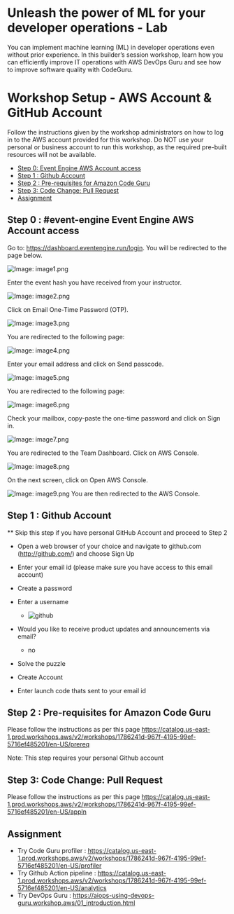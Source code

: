 # Unleash the power of ML for your developer operations - Lab

You can implement machine learning (ML) in developer operations even without prior experience. In this builder’s session workshop, learn how you can efficiently improve IT operations with AWS DevOps Guru and see how to improve software quality with CodeGuru.

# Workshop Setup - AWS Account & GitHub Account

Follow the instructions given by the workshop administrators on how to log in to the AWS account provided for this workshop. Do NOT use your personal or business account to run this workshop, as the required pre-built resources will not be available. 

* [Step 0: Event Engine AWS Account access](#step-0--event-engine-event-engine-aws-account-access)
* [Step 1 : Github Account](#step-1---github-account) 
* [Step 2 : Pre-requisites for Amazon Code Guru](#step-2--pre-requisites-for-amazon-code-guru)
* [Step 3: Code Change: Pull Request](#step-3-code-change-pull-request)
* [Assignment](#assignment)


## Step 0 : #event-engine Event Engine AWS Account access 

Go to: https://dashboard.eventengine.run/login. You will be redirected to the page below.

![Image: image1.png](images/image1.png)

Enter the event hash you have received from your instructor.

![Image: image2.png](images/image2.png)

Click on Email One-Time Password (OTP).

![Image: image3.png](images/image3.png)

You are redirected to the following page:

![Image: image4.png](images/image4.png)

Enter your email address and click on Send passcode.

![Image: image5.png](images/image5.png)

You are redirected to the following page:

![Image: image6.png](images/image6.png)

Check your mailbox, copy-paste the one-time password and click on Sign in.

![Image: image7.png](images/image7.png)

You are redirected to the Team Dashboard. Click on AWS Console.

![Image: image8.png](images/image8.png)

On the next screen, click on Open AWS Console.

![Image: image9.png](images/image9.png)
You are then redirected to the AWS Console.


## Step 1 :  Github Account

** Skip this step if you have personal GitHub Account and proceed to Step 2

* Open a web browser of your choice and navigate to github.com (http://github.com/) and choose Sign Up
* Enter your email id (please make sure you have access to this email account)
* Create a password
* Enter a username
    * ![github](images/github_create_page.png)

* Would you like to receive product updates and announcements via email? 
    * no
* Solve the puzzle 
* Create Account
* Enter launch code thats sent to your email id


## Step 2 : Pre-requisites for Amazon Code Guru
Please follow the instructions as per this page https://catalog.us-east-1.prod.workshops.aws/v2/workshops/1786241d-967f-4195-99ef-5716ef485201/en-US/prereq

Note: This step requires your personal Github account



## Step 3: Code Change: Pull Request

Please follow the instructions as per this page https://catalog.us-east-1.prod.workshops.aws/v2/workshops/1786241d-967f-4195-99ef-5716ef485201/en-US/appln


## Assignment

* Try Code Guru profiler : https://catalog.us-east-1.prod.workshops.aws/v2/workshops/1786241d-967f-4195-99ef-5716ef485201/en-US/profiler
* Try Github Action pipeline : https://catalog.us-east-1.prod.workshops.aws/v2/workshops/1786241d-967f-4195-99ef-5716ef485201/en-US/analytics
* Try DevOps Guru : https://aiops-using-devops-guru.workshop.aws/01_introduction.html



